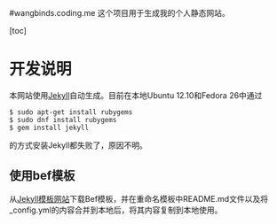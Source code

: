 #wangbinds.coding.me
这个项目用于生成我的个人静态网站。

[toc]

# 开发说明
本网站使用[Jekyll](jekyll.com)自动生成。目前在本地Ubuntu 12.10和Fedora 26中通过
```
$ sudo apt-get install rubygems
$ sudo dnf install rubygems
$ gem install jekyll
```
的方式安装Jekyll都失败了，原因不明。

## 使用bef模板
从[Jekyll模板网站](jekyllthemes.org)下载Bef模板，并在重命名模板中README.md文件以及将_config.yml的内容合并到本地后，将其内容复制到本地使用。
